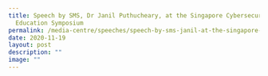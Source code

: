 ```yaml
---
title: Speech by SMS, Dr Janil Puthucheary, at the Singapore Cybersecurity
  Education Symposium
permalink: /media-centre/speeches/speech-by-sms-janil-at-the-singapore-cybersecurity-education-symposium/
date: 2020-11-19
layout: post
description: ""
image: ""
---
```

